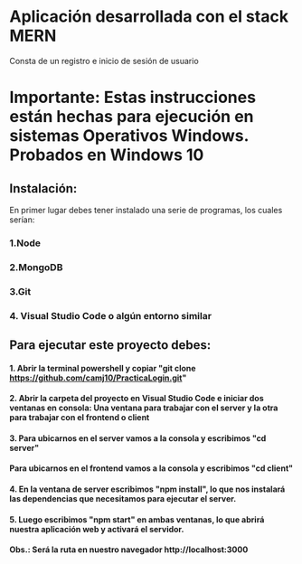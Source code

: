# Aplicación desarrollada con el stack MERN

Consta de un registro e inicio de sesión de usuario

# Importante: Estas instrucciones están hechas para ejecución en sistemas Operativos Windows. Probados en Windows 10
## Instalación:
En primer lugar debes tener instalado una serie de programas, los cuales serían:

### 1.Node
### 2.MongoDB
### 3.Git
### 4. Visual Studio Code o algún entorno similar
## Para ejecutar este proyecto debes:

#### 1. Abrir la terminal powershell y copiar "git clone https://github.com/camj10/PracticaLogin.git"
#### 2. Abrir la carpeta del proyecto en Visual Studio Code e iniciar dos ventanas en consola: Una ventana para trabajar con el server y la otra para trabajar con el frontend o client
#### 3. Para ubicarnos en el server vamos a la consola y escribimos "cd server"
####   Para ubicarnos en el frontend vamos a la consola y escribimos "cd client"
#### 4. En la ventana de server escribimos "npm install", lo que nos instalará las dependencias que necesitamos para ejecutar el server.
#### 5. Luego escribimos "npm start" en ambas ventanas, lo que abrirá nuestra aplicación web y activará el servidor.
#### Obs.: Será la ruta en nuestro navegador http://localhost:3000 


